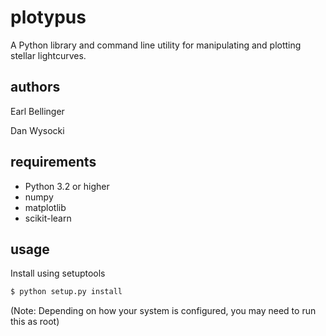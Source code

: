 # plotypus

A Python library and command line utility for manipulating and plotting stellar
lightcurves.

## authors

Earl Bellinger

Dan Wysocki

## requirements

- Python 3.2 or higher
- numpy
- matplotlib
- scikit-learn

## usage

Install using setuptools
```bash
$ python setup.py install
```
(Note: Depending on how your system is configured, you may need to run this as root)
